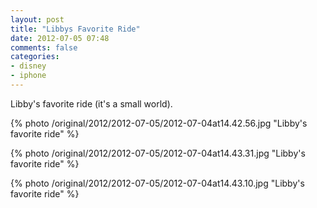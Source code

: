 ```yaml
---
layout: post
title: "Libbys Favorite Ride"
date: 2012-07-05 07:48
comments: false
categories: 
- disney
- iphone
---
```

Libby's favorite ride (it's a small world).

{% photo /original/2012/2012-07-05/2012-07-04at14.42.56.jpg "Libby's favorite ride" %}


{% photo /original/2012/2012-07-05/2012-07-04at14.43.31.jpg "Libby's favorite ride" %}


{% photo /original/2012/2012-07-05/2012-07-04at14.43.10.jpg "Libby's favorite ride" %}

